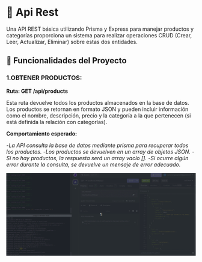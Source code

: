 # 🌟 Api Rest

Una API REST básica utilizando Prisma y Express para manejar productos y categorías proporciona un sistema para realizar operaciones CRUD (Crear, Leer, Actualizar, Eliminar) sobre estas dos entidades.

## 🚀 Funcionalidades del Proyecto

### 1.OBTENER PRODUCTOS:

**Ruta: GET /api/products**

Esta ruta devuelve todos los productos almacenados en la base de datos. Los productos se retornan en formato JSON y pueden incluir información como el nombre, descripción, precio y la categoría a la que pertenecen (si está definida la relación con categorías).

**Comportamiento esperado:**

-*La API consulta la base de datos mediante prisma para recuperar todos los productos.*
-*Los productos se devuelven en un array de objetos JSON.*
-*Si no hay productos, la respuesta será un array vacío [].*
-*Si ocurre algún error durante la consulta, se devuelve un mensaje de error adecuado.*

<img  src="./public/images/getproducts.gif" alt="tarer productos" width="950"/>